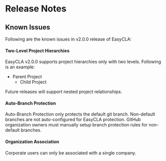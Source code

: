 # Release Notes

## Known Issues

Following are the known issues in v2.0.0 release of EasyCLA:

#### Two-Level Project Hierarchies

EasyCLA v2.0.0 supports project hierarchies only with two levels. Following is an example:

* Parent Project
  * Child Project

Future releases will support nested project relationships.

#### Auto-Branch Protection 

Auto-Branch Protection only protects the default git branch. Non-default branches are not auto-configured for EasyCLA protection. GitHub organization owners must manually setup branch protection rules for non-default branches.

#### Organization Association

Corporate users can only be associated with a single company.

